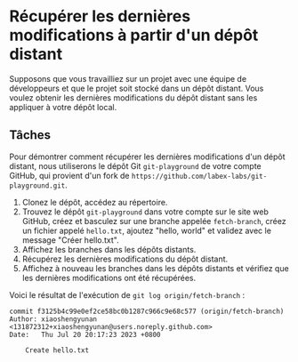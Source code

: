 # Récupérer les dernières modifications à partir d'un dépôt distant

Supposons que vous travailliez sur un projet avec une équipe de développeurs et que le projet soit stocké dans un dépôt distant. Vous voulez obtenir les dernières modifications du dépôt distant sans les appliquer à votre dépôt local.

## Tâches

Pour démontrer comment récupérer les dernières modifications d'un dépôt distant, nous utiliserons le dépôt Git `git-playground` de votre compte GitHub, qui provient d'un fork de `https://github.com/labex-labs/git-playground.git`.

1. Clonez le dépôt, accédez au répertoire.
2. Trouvez le dépôt `git-playground` dans votre compte sur le site web GitHub, créez et basculez sur une branche appelée `fetch-branch`, créez un fichier appelé `hello.txt`, ajoutez "hello, world" et validez avec le message "Créer hello.txt".
3. Affichez les branches dans les dépôts distants.
4. Récupérez les dernières modifications du dépôt distant.
5. Affichez à nouveau les branches dans les dépôts distants et vérifiez que les dernières modifications ont été récupérées.

Voici le résultat de l'exécution de `git log origin/fetch-branch` :

```shell
commit f3125b4c99e0ef2ce58bc0b1287c966c9e68c577 (origin/fetch-branch)
Author: xiaoshengyunan <131872312+xiaoshengyunan@users.noreply.github.com>
Date:   Thu Jul 20 20:17:23 2023 +0800

    Create hello.txt
```
